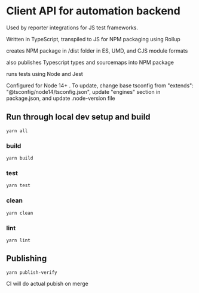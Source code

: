 # Client API for automation backend
Used by reporter integrations for JS test frameworks.

Written in TypeScript, transpiled to JS for NPM packaging using Rollup

creates NPM package in /dist folder in ES, UMD, and CJS module formats

also publishes Typescript types and sourcemaps into NPM package

runs tests using Node and Jest

Configured for Node 14+ . To update, change base tsconfig from "extends": "@tsconfig/node14/tsconfig.json", update "engines" section in package.json, and update .node-version file

## Run through local dev setup and build

`yarn all`

### build

`yarn build`

### test

`yarn test`

### clean

`yarn clean`

### lint

`yarn lint`

## Publishing
`yarn publish-verify`

CI will do actual pubish on merge

